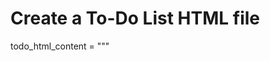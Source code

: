 # Create a To-Do List HTML file
todo_html_content = """<!DOCTYPE html>
<html lang="en">
<head>
    <meta charset="UTF-8">
    <meta name="viewport" content="width=device-width, initial-scale=1.0">
    <title>Floating To-Do List</title>
    <script src="https://kit.fontawesome.com/a076d05399.js" crossorigin="anonymous"></script>
    <style>
        /* Floating To-Do Icon */
        .todo-btn {
            position: fixed;
            left: 15px;
            bottom: 15px;
            background-color: darkorange;
            color: white;
            border: none;
            width: 45px;
            height: 45px;
            border-radius: 50%;
            font-size: 18px;
            cursor: pointer;
            z-index: 9999;
            display: flex;
            align-items: center;
            justify-content: center;
            box-shadow: 0px 3px 8px rgba(0, 0, 0, 0.3);
            transition: transform 0.2s ease-in-out;
        }

        .todo-btn:hover {
            transform: scale(1.1);
        }

        .todo-btn i {
            font-size: 20px;
        }

        /* Background Blur Effect */
        .blur-overlay {
            position: fixed;
            top: 0;
            left: 0;
            width: 100%;
            height: 100%;
            background: rgba(0, 0, 0, 0.3);
            backdrop-filter: blur(4px);
            z-index: 9997;
            display: none;
        }

        /* To-Do Modal */
        .todo-modal {
            display: none;
            position: fixed;
            left: 10px;
            bottom: 70px;
            width: 280px;
            height: 400px;
            background: white;
            border: 1px solid black;
            z-index: 9998;
            box-shadow: 0px 3px 8px rgba(0, 0, 0, 0.2);
        }

        .todo-header {
            padding: 8px;
            background: darkorange;
            color: white;
            text-align: center;
            font-weight: bold;
            font-size: 16px;
        }

        .todo-close {
            float: right;
            cursor: pointer;
            font-size: 18px;
            border-radius: 1em;
        }

        .todo-body {
            padding: 8px;
        }

        .todo-input-container {
            display: flex;
            align-items: center;
            gap: 5px;
            border-radius: 0.5em;
        }

        .todo-input {
            width: 75%;
            padding: 8px;
            font-size: 13px;
            border: 1px solid black;
            border-radius: 0.5em;
        }

        .add-btn {
            width: 18%;
            padding: 8px;
            background: black;
            color: white;
            border: none;
            font-size: 14px;
            cursor: pointer;
            border-radius: 1em;
        }

        .todo-container {
            margin-top: 8px;
            max-height: 360px;
            overflow-y: auto;
        }

        .task {
            background: white;
            border: 1px solid black;
            padding: 8px;
            border-radius: 0.5em;
            display: flex;
            justify-content: space-between;
            align-items: center;
            margin-bottom: 5px;
            position: relative;
        }

        .task.completed .task-text {
            text-decoration: line-through;
            opacity: 0.6;
        }

        .task-text {
            flex-grow: 1;
            margin-left: 8px;
            font-size: 14px;
        }

        .task-buttons {
            display: flex;
            gap: 10px;
            position: absolute;
            bottom: 3px;
            right: 3px;
            border-radius: 1em;
        }

        .check-btn {
            width: 20px;
            height: 20px;
            border-radius: 50%;
            background: white;
            border: 1px solid black;
            cursor: pointer;
            display: flex;
            align-items: center;
            justify-content: center;
            transition: all 0.3s ease-in-out;
        }

        .check-btn i {
            color: transparent;
            font-size: 14px;
        }

        .completed .check-btn {
            background: darkorange;
            border: 1px solid darkorange;
        }

        .completed .check-btn i {
            color: white;
        }

        .edit-btn, .delete-btn {
            background: transparent;
            border: none;
            cursor: pointer;
            font-size: 16px;
            transition: color 0.3s ease-in-out;
            color: darkorange;
        }

        .edit-btn:hover, .delete-btn:hover {
            color: black;
        }
    </style>
</head>
<body>
    <button class="todo-btn" onclick="toggleTodo()">
        <i class="fas fa-tasks"></i>
    </button>

    <div class="blur-overlay" id="blur-overlay" onclick="toggleTodo()"></div>

    <div class="todo-modal" id="todo">
        <div class="todo-header">
            To-Do List <span class="todo-close" onclick="toggleTodo()">✖</span>
        </div>
        <div class="todo-body">
            <div class="todo-input-container">
                <input type="text" id="todo-input" class="todo-input" placeholder="Add a task..." />
                <button class="add-btn" onclick="addTask()">+</button>
            </div>
            <div id="todo-container" class="todo-container"></div>
        </div>
    </div>

    <script>
        function toggleTodo() {
            var todo = document.getElementById("todo");
            var blurOverlay = document.getElementById("blur-overlay");

            if (todo.style.display === "none" || todo.style.display === "") {
                todo.style.display = "block";
                blurOverlay.style.display = "block";
                loadTasks();
            } else {
                todo.style.display = "none";
                blurOverlay.style.display = "none";
            }
        }

        function addTask() {
            var input = document.getElementById("todo-input");
            var taskText = input.value.trim();
            if (taskText === "") return;

            var tasks = JSON.parse(localStorage.getItem("tasks")) || [];
            tasks.push({ text: taskText, completed: false });
            localStorage.setItem("tasks", JSON.stringify(tasks));

            input.value = "";
            loadTasks();
        }

        function loadTasks() {
            var todoContainer = document.getElementById("todo-container");
            todoContainer.innerHTML = "";

            var tasks = JSON.parse(localStorage.getItem("tasks")) || [];
            tasks.forEach((task, index) => {
                var taskElement = document.createElement("div");
                taskElement.classList.add("task");
                if (task.completed) taskElement.classList.add("completed");

                taskElement.innerHTML = `
                    <button class="check-btn" onclick="toggleComplete(${index})">
                        <i class="fas fa-check"></i>
                    </button>
                    <span class="task-text">${task.text}</span>
                    <div class="task-buttons">
                        <button class="edit-btn" onclick="editTask(${index})">
                            <i class="fas fa-edit"></i>
                        </button>
                        <button class="delete-btn" onclick="deleteTask(${index})">
                            <i class="fas fa-trash-alt"></i>
                        </button>
                    </div>
                `;
                todoContainer.appendChild(taskElement);
            });
        }

        window.onload = function () {
            loadTasks();
        };
    </script>
</body>
</html>
"""

# Save the HTML content to a file
file_path = "/mnt/data/todo.html"
with open(file_path, "w") as file:
    file.write(todo_html_content)

file_path
